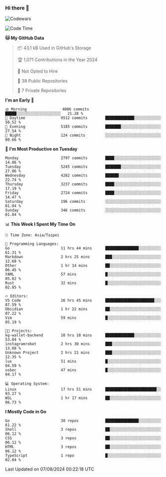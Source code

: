 ### Hi there 👋

![Codewars](https://www.codewars.com/users/omegaatt36/badges/small)

<!--START_SECTION:waka-->
![Code Time](http://img.shields.io/badge/Code%20Time-2%2C672%20hrs%2016%20mins-blue)

**🐱 My GitHub Data** 

> 📦 43.1 kB Used in GitHub's Storage 
 > 
> 🏆 1,071 Contributions in the Year 2024
 > 
> 🚫 Not Opted to Hire
 > 
> 📜 38 Public Repositories 
 > 
> 🔑 7 Private Repositories 
 > 
**I'm an Early 🐤** 

```text
🌞 Morning                4006 commits        █████░░░░░░░░░░░░░░░░░░░░   21.28 % 
🌆 Daytime                9512 commits        █████████████░░░░░░░░░░░░   50.52 % 
🌃 Evening                5185 commits        ███████░░░░░░░░░░░░░░░░░░   27.54 % 
🌙 Night                  124 commits         ░░░░░░░░░░░░░░░░░░░░░░░░░   00.66 % 
```
📅 **I'm Most Productive on Tuesday** 

```text
Monday                   2797 commits        ████░░░░░░░░░░░░░░░░░░░░░   14.86 % 
Tuesday                  5245 commits        ███████░░░░░░░░░░░░░░░░░░   27.86 % 
Wednesday                4282 commits        ██████░░░░░░░░░░░░░░░░░░░   22.74 % 
Thursday                 3237 commits        ████░░░░░░░░░░░░░░░░░░░░░   17.19 % 
Friday                   2724 commits        ████░░░░░░░░░░░░░░░░░░░░░   14.47 % 
Saturday                 196 commits         ░░░░░░░░░░░░░░░░░░░░░░░░░   01.04 % 
Sunday                   346 commits         ░░░░░░░░░░░░░░░░░░░░░░░░░   01.84 % 
```


📊 **This Week I Spent My Time On** 

```text
🕑︎ Time Zone: Asia/Taipei

💬 Programming Languages: 
Go                       11 hrs 44 mins      ███████████████░░░░░░░░░░   61.31 % 
Markdown                 2 hrs 25 mins       ███░░░░░░░░░░░░░░░░░░░░░░   12.68 % 
Other                    1 hr 14 mins        ██░░░░░░░░░░░░░░░░░░░░░░░   06.45 % 
YAML                     57 mins             █░░░░░░░░░░░░░░░░░░░░░░░░   05.02 % 
Rust                     32 mins             █░░░░░░░░░░░░░░░░░░░░░░░░   02.85 % 

🔥 Editors: 
VS Code                  16 hrs 45 mins      ██████████████████████░░░   87.59 % 
Obsidian                 1 hr 22 mins        ██░░░░░░░░░░░░░░░░░░░░░░░   07.22 % 
Vim                      59 mins             █░░░░░░░░░░░░░░░░░░░░░░░░   05.19 % 

🐱‍💻 Projects: 
kg-wallet-backend        10 hrs 18 mins      █████████████░░░░░░░░░░░░   53.84 % 
instagramrobot           2 hrs 30 mins       ███░░░░░░░░░░░░░░░░░░░░░░   13.08 % 
Unknown Project          2 hrs 21 mins       ███░░░░░░░░░░░░░░░░░░░░░░   12.35 % 
lux                      51 mins             █░░░░░░░░░░░░░░░░░░░░░░░░   04.50 % 
usbec                    47 mins             █░░░░░░░░░░░░░░░░░░░░░░░░   04.17 % 

💻 Operating System: 
Linux                    17 hrs 51 mins      ███████████████████████░░   93.27 % 
WSL                      1 hr 17 mins        ██░░░░░░░░░░░░░░░░░░░░░░░   06.73 % 
```

**I Mostly Code in Go** 

```text
Go                       30 repos            ███████████████░░░░░░░░░░   61.22 % 
Shell                    3 repos             ██░░░░░░░░░░░░░░░░░░░░░░░   06.12 % 
CSS                      3 repos             ██░░░░░░░░░░░░░░░░░░░░░░░   06.12 % 
HTML                     3 repos             ██░░░░░░░░░░░░░░░░░░░░░░░   06.12 % 
TypeScript               1 repo              █░░░░░░░░░░░░░░░░░░░░░░░░   02.04 % 
```




 Last Updated on 07/08/2024 00:22:18 UTC
<!--END_SECTION:waka-->

<!--
**omegaatt36/omegaatt36** is a ✨ _special_ ✨ repository because its `README.md` (this file) appears on your GitHub profile.

Here are some ideas to get you started:

- 🔭 I’m currently working on ...
- 🌱 I’m currently learning ...
- 👯 I’m looking to collaborate on ...
- 🤔 I’m looking for help with ...
- 💬 Ask me about ...
- 📫 How to reach me: ...
- 😄 Pronouns: ...
- ⚡ Fun fact: ...
-->
